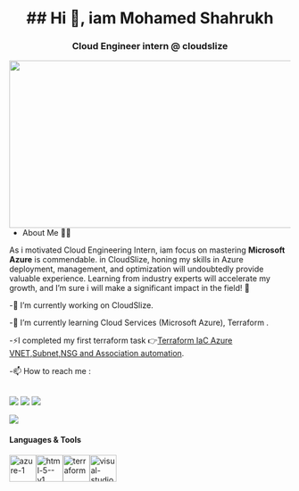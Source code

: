 <h1 align="center"><b>   ## Hi 👋, iam Mohamed Shahrukh</b></h1>

<h3 align="center"> Cloud Engineer intern @ cloudslize </h3>

 <img align="right" width="600" height="300" src="https://www.google.com/url?sa=i&url=https%3A%2F%2Fmedium.com%2F%40hminnovance%2Fthe-impact-of-cloud-computing-on-web-development-and-app-development-a034962478f&psig=AOvVaw1tWSJOZeXAz-Dpkv2Oj7xq&ust=1724387672003000&source=images&cd=vfe&opi=89978449&ved=0CBMQjRxqFwoTCJjxoejih4gDFQAAAAAdAAAAABAV">


<!--
**shahrukh200/shahrukh200** is a ✨ _special_ ✨ repository because its `README.md` (this file) appears on your GitHub profile.


Here are some ideas to get you started:

- 🔭 I’m currently working on ...
- 🌱 I’m currently learning ...
- 👯 I’m looking to collaborate on ...
- 🤔 I’m looking for help with ...
- 💬 Ask me about ...
- 📫 How to reach me: ...
- 😄 Pronouns: ...
- ⚡ Fun fact: ...
-->
- About Me 🙋‍♂️



 As i motivated Cloud Engineering Intern, iam focus on mastering **Microsoft Azure** is commendable. in CloudSlize, honing my skills in Azure deployment, management, and optimization will undoubtedly provide valuable experience. Learning from industry experts will accelerate my growth, and I’m sure i will make a significant impact in the field! 🚀 

-🔭 I’m currently working on CloudSlize.

-🌱 I’m currently learning Cloud Services  (Microsoft Azure), Terraform .

-⚡I completed my first terraform task 👉[Terraform IaC Azure VNET,Subnet,NSG and Association automation](https://github.com/shahrukh200/Terraform_Homework).
  
-📫 How to reach me :

<br/> <a href="mailto:mohamedshahrukh617@gmail.com"><img src="https://img.shields.io/badge/Gmail-333333?style=for-the-badge&logo=gmail&logoColor=red" /></a>
[<img src="https://img.shields.io/badge/LinkedIn-0077B5?style=for-the-badge&logo=linkedin&logoColor=white" />](https://www.linkedin.com/in/mohamed-shahrukh-7b8964282/)
[<img src="https://img.shields.io/badge/GitHub-100000?style=for-the-badge&logo=github&logoColor=white" />](https://github.com/shahrukh200/)

<a href="mailto:sharuk@cloudslize.com"><img src="https://img.shields.io/badge/Microsoft_Outlook-0078D4?style=for-the-badge&logo=microsoft-outlook&logoColor=white" /></a>



#### Languages & Tools</br>
<img width="48" height="48" src="https://img.icons8.com/fluency/48/azure-1.png" alt="azure-1"/><img width="48" height="48" 
src="https://img.icons8.com/color/48/html-5--v1.png" alt="html-5--v1"/><img width="48" height="48" src="https://img.icons8.com/color/48/terraform.png" alt="terraform"/><img width="48" height="48" src="https://img.icons8.com/fluency/48/visual-studio-code-2019.png" alt="visual-studio-code-2019"/>
</br></br>


<!--
**shahrukh200/shahrukh200** is a ✨ _special_ ✨ repository because its `README.md` (this file) appears on your GitHub profile.

Here are some ideas to get you started:

- 🔭 I’m currently working on ...
- 🌱 I’m currently learning ...
- 👯 I’m looking to collaborate on ...
- 🤔 I’m looking for help with ...
- 💬 Ask me about ...
- 📫 How to reach me: ...
- 😄 Pronouns: ...
- ⚡ Fun fact: ...
-->

